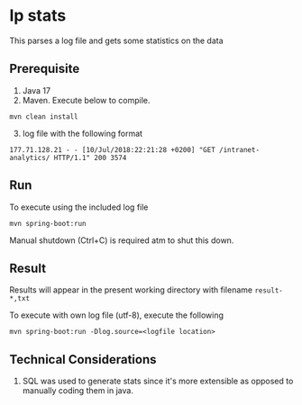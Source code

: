 # Ip stats
This parses a log file and gets some statistics on the data

## Prerequisite
1. Java 17
2. Maven. Execute below to compile.
```shell
mvn clean install
```
3. log file with the following format
```shell
177.71.128.21 - - [10/Jul/2018:22:21:28 +0200] "GET /intranet-analytics/ HTTP/1.1" 200 3574
```

## Run
To execute using the included log file
```shell
mvn spring-boot:run
```
Manual shutdown (Ctrl+C) is required atm to shut this down.

## Result
Results will appear in the present working directory with filename `result-*,txt`


To execute with own log file (utf-8), execute the following
```shell
mvn spring-boot:run -Dlog.source=<logfile location>
```

## Technical Considerations
1. SQL was used to generate stats since it's more extensible as opposed to manually coding them in java.

